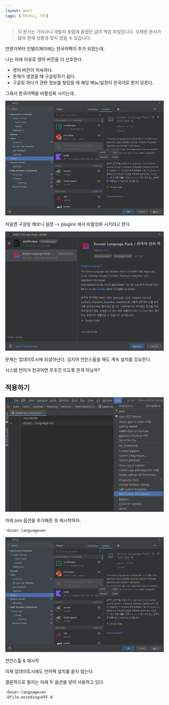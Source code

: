 ```yaml
---
layout: post
tags: [가리사니, 기타]
---
```


> 이 문서는 가리사니 개발자 포럼에 올렸던 글의 백업 파일입니다.
오래된 문서가 많아 현재 상황과 맞지 않을 수 있습니다.



언젠가부터 인텔리제이에는 한국어팩이 추가 되었는데.

나는 아래 이유로 영어 버전을 더 선호한다.
- 영어 버전이 익숙하다.
- 문제가 생겼을 때 구글링하기 쉽다.
- 구글링 하다가 관련 정보를 찾았을 때 해당 메뉴/설정이 한국어로 뭔지 모른다.

그래서 한국어팩을 비활성화 시키는데..


![설명](/file/forum/af5af259-a6e7-45b8-958e-89f1a25e5457.png)

처음엔 구글링 해보니 설정 -> plugins 에서 비활성화 시키라고 한다.


![설명](/file/forum/a710b4a9-5010-4a89-881a-3e8242cd8052.png)

문제는 업데이트시에 되살아난다.
심지어 언인스톨을 해도 계속 설치를 강요한다.


시스템 언어가 한국어면 무조건 뜨도록 한게 아닐까?

## 적용하기


![설명](/file/forum/36c7377f-ab3d-4e4f-a7af-0232412ed486.png)

아래 jvm 옵션을 추가해준 후 재시작하자.

```
-Duser.language=en
```



![설명](/file/forum/af5af259-a6e7-45b8-958e-89f1a25e5457.png)

언인스톨 & 재시작

이제 업데이트시에도 언어팩 설치를 묻지 않는다.


결론적으로 필자는 아래 두 옵션을 넣어 사용하고 있다.

```
-Duser.language=en
-Dfile.encoding=UTF-8
```